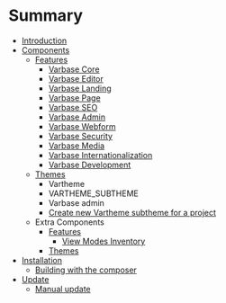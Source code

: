 # Summary

* [Introduction](README.md)
* [Components](chapter1.md)
  * [Features](features.md)
    * [Varbase Core](varbase-core.md)
    * [Varbase Editor](varbase-editor.md)
    * [Varbase Landing](varbase-landing.md)
    * [Varbase Page](varbase-page.md)
    * [Varbase SEO](varbase-seo.md)
    * [Varbase Admin](varbase-admin.md)
    * [Varbase Webform](varbase-webform.md)
    * [Varbase Security](varbase-security.md)
    * [Varbase Media](varbase-media.md)
    * [Varbase Internationalization](varbase-internationalization.md)
    * [Varbase Development](varbase-development.md)
  * [Themes](themes.md)
    * Vartheme
    * VARTHEME\_SUBTHEME
    * Varbase admin
    * [Create new Vartheme subtheme for a project](themes/create-new-vartheme-subtheme-for-a-project.md)
  * Extra Components
    * [Features](features.md)
      * [View Modes Inventory](features/view-modes-inventory.md)
    * [Themes](themes.md)
* [Installation](installation.md)
  * [Building with the composer](building-with-the-composer.md)
* [Update](update.md)
  * [Manual update](manual-update.md)

